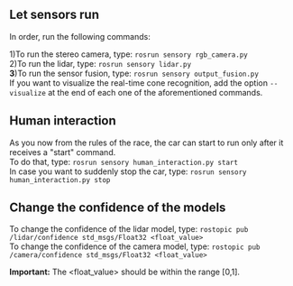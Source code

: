 ## Let sensors run
In order, run the following commands:

1)To run the stereo camera, type: `rosrun sensory rgb_camera.py` <br/>
2)To run the lidar, type: `rosrun sensory lidar.py` <br/>
**3**)To run the sensor fusion, type: `rosrun sensory output_fusion.py` <br/>
If you want to visualize the real-time cone recognition, add the option `--visualize` at the end of each one of the aforementioned commands.

## Human interaction
As you now from the rules of the race, the car can start to run only after it receives a "start" command. <br/>
To do that, type: `rosrun sensory human_interaction.py start` <br/>
In case you want to suddenly stop the car, type: `rosrun sensory human_interaction.py stop` <br/>

## Change the confidence of the models

To change the confidence of the lidar model, type: `rostopic pub /lidar/confidence std_msgs/Float32 <float_value>` <br/>
To change the confidence of the camera model, type: `rostopic pub /camera/confidence std_msgs/Float32 <float_value>` <br/>

**Important:** The <float_value> should be within the range [0,1].
